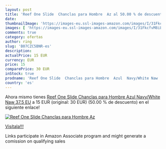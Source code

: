 ```yaml
---
layout: post
title: 'Reef One Slide  Chanclas para Hombre  Az al 50.00 % de descuento'
date: 
thumbnailImage: 'https://images-eu.ssl-images-amazon.com/images/I/31FkcfvM8iL._SL200_.jpg'
images: [ 'https://images-eu.ssl-images-amazon.com/images/I/31FkcfvM8iL._SL200_.jpg' ]
comments: true
category: ofertas
author: ring
slug: 'B07CZC5BNR-es'
description:
actualPrice: 15 EUR
currency: EUR
price: 15
comparePrice: 30 EUR
inStock: true
prodname: 'Reef One Slide  Chanclas para Hombre  Azul  Navy/White Naw   37.5 EU'
country: 'es'
---
```


Ahora mismo tienes [Reef One Slide  Chanclas para Hombre  Azul  Navy/White Naw   37.5 EU](https://www.amazon.es/dp/B07CZC5BNR/?tag=tolees-21) a 15 EUR (original: 30 EUR) (50.00 %  de descuento) en el siguiente enlace!

[![Reef One Slide  Chanclas para Hombre  Az](https://images-eu.ssl-images-amazon.com/images/I/31FkcfvM8iL._SL200_.jpg)](https://www.amazon.es/dp/B07CZC5BNR/?tag=tolees-21)

[Visítala!!!](https://www.amazon.es/dp/B07CZC5BNR/?tag=tolees-21)

Links participate in Amazon Associate program and might generate a comission on qualifying sales

